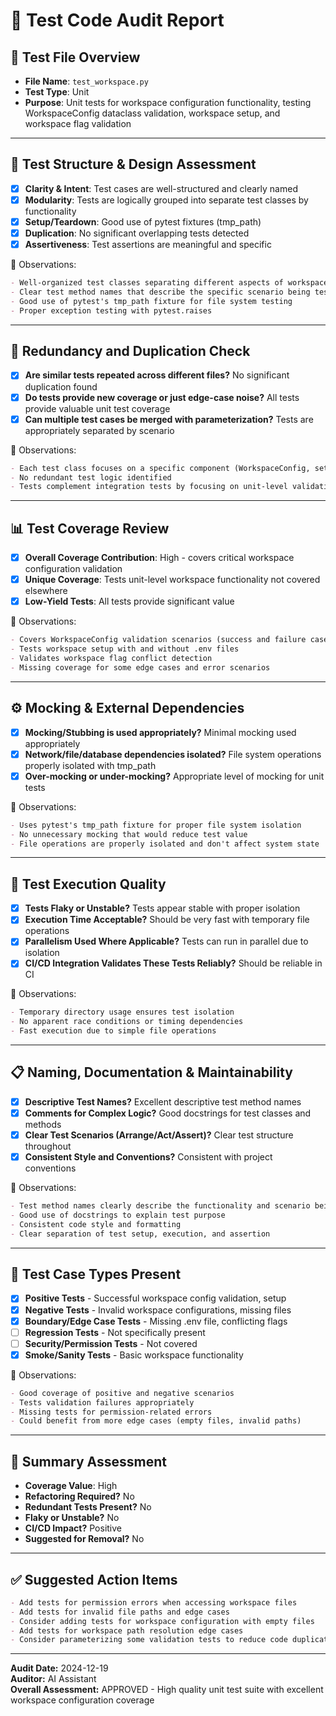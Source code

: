 # 🧪 Test Code Audit Report

## 📌 **Test File Overview**

* **File Name**: `test_workspace.py`
* **Test Type**: Unit
* **Purpose**: Unit tests for workspace configuration functionality, testing WorkspaceConfig dataclass validation, workspace setup, and workspace flag validation

---

## 🧱 **Test Structure & Design Assessment**

* [x] **Clarity & Intent**: Test cases are well-structured and clearly named
* [x] **Modularity**: Tests are logically grouped into separate test classes by functionality
* [x] **Setup/Teardown**: Good use of pytest fixtures (tmp_path)
* [x] **Duplication**: No significant overlapping tests detected
* [x] **Assertiveness**: Test assertions are meaningful and specific

📝 Observations:

```markdown
- Well-organized test classes separating different aspects of workspace functionality
- Clear test method names that describe the specific scenario being tested
- Good use of pytest's tmp_path fixture for file system testing
- Proper exception testing with pytest.raises
```

---

## 🔁 **Redundancy and Duplication Check**

* [x] **Are similar tests repeated across different files?** No significant duplication found
* [x] **Do tests provide new coverage or just edge-case noise?** All tests provide valuable unit test coverage
* [x] **Can multiple test cases be merged with parameterization?** Tests are appropriately separated by scenario

📝 Observations:

```markdown
- Each test class focuses on a specific component (WorkspaceConfig, setup_workspace, validate_workspace_flags)
- No redundant test logic identified
- Tests complement integration tests by focusing on unit-level validation
```

---

## 📊 **Test Coverage Review**

* [x] **Overall Coverage Contribution**: High - covers critical workspace configuration validation
* [x] **Unique Coverage**: Tests unit-level workspace functionality not covered elsewhere
* [x] **Low-Yield Tests**: All tests provide significant value

📝 Observations:

```markdown
- Covers WorkspaceConfig validation scenarios (success and failure cases)
- Tests workspace setup with and without .env files
- Validates workspace flag conflict detection
- Missing coverage for some edge cases and error scenarios
```

---

## ⚙️ **Mocking & External Dependencies**

* [x] **Mocking/Stubbing is used appropriately?** Minimal mocking used appropriately
* [x] **Network/file/database dependencies isolated?** File system operations properly isolated with tmp_path
* [x] **Over-mocking or under-mocking?** Appropriate level of mocking for unit tests

📝 Observations:

```markdown
- Uses pytest's tmp_path fixture for proper file system isolation
- No unnecessary mocking that would reduce test value
- File operations are properly isolated and don't affect system state
```

---

## 🚦 **Test Execution Quality**

* [x] **Tests Flaky or Unstable?** Tests appear stable with proper isolation
* [x] **Execution Time Acceptable?** Should be very fast with temporary file operations
* [x] **Parallelism Used Where Applicable?** Tests can run in parallel due to isolation
* [x] **CI/CD Integration Validates These Tests Reliably?** Should be reliable in CI

📝 Observations:

```markdown
- Temporary directory usage ensures test isolation
- No apparent race conditions or timing dependencies
- Fast execution due to simple file operations
```

---

## 📋 **Naming, Documentation & Maintainability**

* [x] **Descriptive Test Names?** Excellent descriptive test method names
* [x] **Comments for Complex Logic?** Good docstrings for test classes and methods
* [x] **Clear Test Scenarios (Arrange/Act/Assert)?** Clear test structure throughout
* [x] **Consistent Style and Conventions?** Consistent with project conventions

📝 Observations:

```markdown
- Test method names clearly describe the functionality and scenario being tested
- Good use of docstrings to explain test purpose
- Consistent code style and formatting
- Clear separation of test setup, execution, and assertion
```

---

## 🧪 **Test Case Types Present**

* [x] **Positive Tests** - Successful workspace config validation, setup
* [x] **Negative Tests** - Invalid workspace configurations, missing files
* [x] **Boundary/Edge Case Tests** - Missing .env file, conflicting flags
* [ ] **Regression Tests** - Not specifically present
* [ ] **Security/Permission Tests** - Not covered
* [x] **Smoke/Sanity Tests** - Basic workspace functionality

📝 Observations:

```markdown
- Good coverage of positive and negative scenarios
- Tests validation failures appropriately
- Missing tests for permission-related errors
- Could benefit from more edge cases (empty files, invalid paths)
```

---

## 🏁 **Summary Assessment**

* **Coverage Value**: High
* **Refactoring Required?** No
* **Redundant Tests Present?** No
* **Flaky or Unstable?** No
* **CI/CD Impact?** Positive
* **Suggested for Removal?** No

---

## ✅ Suggested Action Items

```markdown
- Add tests for permission errors when accessing workspace files
- Add tests for invalid file paths and edge cases
- Consider adding tests for workspace configuration with empty files
- Add tests for workspace path resolution edge cases
- Consider parameterizing some validation tests to reduce code duplication
```

---

**Audit Date:** 2024-12-19  
**Auditor:** AI Assistant  
**Overall Assessment:** APPROVED - High quality unit test suite with excellent workspace configuration coverage
